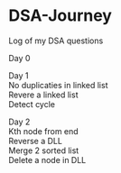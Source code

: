 # DSA-Journey<br>
Log of my DSA questions<br>

Day 0 <br>


Day 1 <br>
No duplicaties in linked list<br>
Revere a linked list<br>
Detect cycle<br>

Day 2 <br>
Kth node from end<br>
Reverse a DLL<br>
Merge 2 sorted list<br>
Delete a node in DLL<br>
